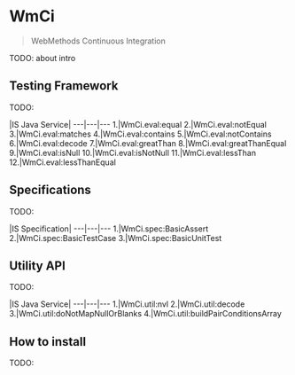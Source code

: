 # WmCi
> WebMethods Continuous Integration

TODO: about intro

## Testing Framework
TODO:

   |IS Java Service|
---|---|---
1.|WmCi.eval:equal
2.|WmCi.eval:notEqual
3.|WmCi.eval:matches
4.|WmCi.eval:contains
5.|WmCi.eval:notContains
6.|WmCi.eval:decode
7.|WmCi.eval:greatThan
8.|WmCi.eval:greatThanEqual
9.|WmCi.eval:isNull
10.|WmCi.eval:isNotNull
11.|WmCi.eval:lessThan
12.|WmCi.eval:lessThanEqual


## Specifications
TODO:

   |IS Specification|
---|---|---
1.|WmCi.spec:BasicAssert
2.|WmCi.spec:BasicTestCase
3.|WmCi.spec:BasicUnitTest


## Utility API
TODO:

   |IS Java Service|
---|---|---
1.|WmCi.util:nvl
2.|WmCi.util:decode
3.|WmCi.util:doNotMapNullOrBlanks
4.|WmCi.util:buildPairConditionsArray


## How to install
TODO:
